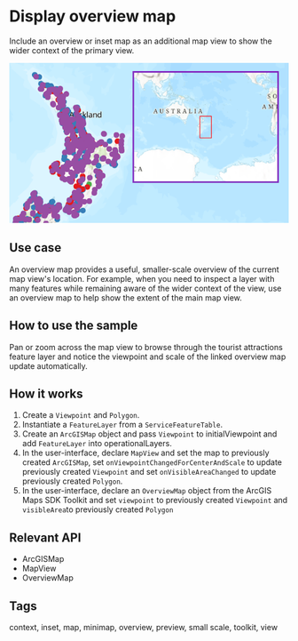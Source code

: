 # Display overview map

Include an overview or inset map as an additional map view
to show the wider context of the primary view.

![Image of display overview map](display-overview-map.png)

## Use case

An overview map provides a useful, smaller-scale overview of the current map view's location.
For example, when you need to inspect a layer with many features while remaining aware of the
wider context of the view, use an overview map to help show the extent of the main map view.

## How to use the sample

Pan or zoom across the map view to browse through the tourist attractions feature layer and
notice the viewpoint and scale of the linked overview map update automatically.

## How it works

1. Create a `Viewpoint` and `Polygon`.
2. Instantiate a `FeatureLayer` from a `ServiceFeatureTable`.
3. Create an `ArcGISMap` object and pass `Viewpoint` to initialViewpoint and add `FeatureLayer` into operationalLayers.
4. In the user-interface, declare `MapView` and set the map to previously created `ArcGISMap`, set `onViewpointChangedForCenterAndScale` to update previously created `Viewpoint` and set `onVisibleAreaChanged` to update previously created `Polygon`.
5. In the user-interface, declare an `OverviewMap` object from the ArcGIS Maps SDK Toolkit and set `viewpoint` to previously created `Viewpoint` and `visibleArea`to previously created `Polygon`

## Relevant API

* ArcGISMap
* MapView
* OverviewMap

## Tags

context, inset, map, minimap, overview, preview, small scale, toolkit, view

